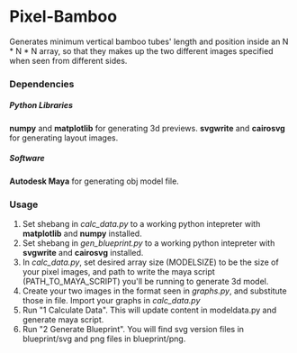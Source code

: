 # Pixel-Bamboo
Generates minimum vertical bamboo tubes' length and position inside an N * N * N array, so that they makes up the two different images specified when seen from different sides.

### Dependencies
##### Python Libraries
**numpy** and **matplotlib** for generating 3d previews.
**svgwrite** and **cairosvg** for generating layout images.
##### Software
**Autodesk Maya** for generating obj model file.

### Usage
1. Set shebang in *calc_data.py* to a working python intepreter with **matplotlib** and **numpy** installed. 
2. Set shebang in *gen_blueprint.py* to a working python intepreter with **svgwrite** and **cairosvg** installed. 
3. In *calc_data.py*, set desired array size (MODELSIZE) to be the size of your pixel images, and path to write the maya script (PATH_TO_MAYA_SCRIPT) you'll be running to generate 3d model.
4. Create your two images in the format seen in *graphs.py*, and substitute those in file. Import your graphs in *calc_data.py*
5. Run "1 Calculate Data". This will update content in modeldata.py and generate maya script.
6. Run "2 Generate Blueprint". You will find svg version files in blueprint/svg and png files in blueprint/png.
